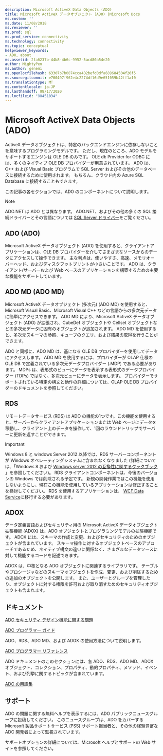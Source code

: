 ```yaml
---
description: Microsoft ActiveX Data Objects (ADO)
title: Microsoft ActiveX データオブジェクト (ADO) |Microsoft Docs
ms.custom: ''
ms.date: 11/08/2018
ms.reviewer: ''
ms.prod: sql
ms.prod_service: connectivity
ms.technology: connectivity
ms.topic: conceptual
helpviewer_keywords:
- ADO, about
ms.assetid: 2fa6237b-44b8-4b6c-9952-5acd80a54e20
author: MightyPen
ms.author: genemi
ms.openlocfilehash: 63307b7b0074cca482befd0dfa689684504f26f5
ms.sourcegitcommit: e700497f962e4c2274df16d9e651059b42ff1a10
ms.translationtype: MT
ms.contentlocale: ja-JP
ms.lasthandoff: 08/17/2020
ms.locfileid: "88451834"
---
```

# <a name="microsoft-activex-data-objects-ado"></a>Microsoft ActiveX Data Objects (ADO)

ActiveX データオブジェクトは、特定のバックエンドエンジンに依存しないことを意味するプログラミングモデルです。 ただし、現在のところ、ADO モデルをサポートするエンジンは OLE DB のみです。 OLE db Provider for ODBC には、多くのネイティブ OLE DB プロバイダーが用意されています。 ADO は、C++ および Visual Basic プログラムで SQL Server およびその他のデータベースに接続するために使用されます。 もちろん、クラウド内の Azure SQL Database に接続することもできます。

この記事の各セクションでは、ADO のコンポーネントについて説明します。

> [!NOTE]
> ADO.NET は ADO とは異なります。 ADO.NET、およびその他の多くの SQL 接続ドライバーとその言語については [SQL Server ドライバー](../connect/sql-connection-libraries.md)をご覧ください。

  
## <a name="ado"></a>ADO (ADO)  
 Microsoft ActiveX データオブジェクト (ADO) を使用すると、クライアントアプリケーションは、OLE DB プロバイダーを介してさまざまなソースからのデータにアクセスして操作できます。 主な利点は、使いやすさ、高速、メモリオーバーヘッド、およびディスクフットプリントが小さいことです。 ADO は、クライアント/サーバーおよび Web ベースのアプリケーションを構築するための主要な機能をサポートしています。  
  
## <a name="ado-md"></a>ADO MD (ADO MD)  
 Microsoft ActiveX データオブジェクト (多次元) (ADO MD) を使用すると、Microsoft Visual Basic、Microsoft Visual C++ などの言語からの多次元データに簡単にアクセスできます。 ADO MD により、Microsoft ActiveX データオブジェクト (ADO) が拡張され、CubeDef オブジェクトや Cellset オブジェクトなどの多次元データに固有のオブジェクトが追加されます。 ADO MD を使用すると、多次元スキーマの参照、キューブのクエリ、および結果の取得を行うことができます。  
  
 ADO と同様に、ADO MD は、基になる OLE DB プロバイダーを使用してデータにアクセスします。 ADO MD を使用するには、プロバイダーが OLAP 仕様の OLE DB で定義されている多次元データプロバイダー (.MDP) である必要があります。 MDPs は、表形式のビューにデータを表示する表形式のデータプロバイダー (TDPs) ではなく、多次元ビューにデータを表示します。 プロバイダーでサポートされている特定の構文と動作の詳細については、OLAP OLE DB プロバイダーのドキュメントを参照してください。  
  
## <a name="rds"></a>RDS  
 リモートデータサービス (RDS) は ADO の機能の1つです。この機能を使用すると、サーバーからクライアントアプリケーションまたは Web ページにデータを移動し、クライアント上のデータを操作して、1回のラウンドトリップでサーバーに更新を返すことができます。  
  
> [!IMPORTANT]
>  Windows 8 と windows Server 2012 以降では、RDS サーバーコンポーネントが Windows オペレーティングシステムに含まれなくなりました (詳細については、「Windows 8 および [Windows server 2012 の互換性に関するクックブック](https://www.microsoft.com/download/details.aspx?id=27416) 」を参照してください)。 RDS クライアントコンポーネントは、今後のバージョンの Windows では削除される予定です。 新規の開発作業ではこの機能を使用しないようにし、現在この機能を使用しているアプリケーションは修正することを検討してください。 RDS を使用するアプリケーションは、  [WCF Data Service](https://go.microsoft.com/fwlink/?LinkId=199565)に移行する必要があります。  
  
## <a name="adox"></a>ADOX  
 データ定義言語およびセキュリティ用の Microsoft ActiveX データオブジェクト拡張機能 (ADOX) は、ADO オブジェクトとプログラミングモデルの拡張機能です。 ADOX には、スキーマの作成と変更、およびセキュリティのためのオブジェクトが含まれています。 スキーマ操作に対するオブジェクトベースのアプローチであるため、ネイティブ構文の違いに関係なく、さまざまなデータソースに対して機能するコードを記述できます。  
  
 ADOX は、中核となる ADO オブジェクトに関連するライブラリです。 テーブルやプロシージャなどのスキーマオブジェクトを作成、変更、および削除するための追加のオブジェクトを公開します。 また、ユーザーとグループを管理したり、オブジェクトに対する権限を許可および取り消すためのセキュリティオブジェクトも含まれます。  
  
## <a name="documentation"></a>ドキュメント  
 [ADO セキュリティ デザイン機能に関する問題](../ado/guide/ado-security-design-issues.md)  
  
 [ADO プログラマー ガイド](../ado/guide/ado-programmer-s-guide.md)  
  
 ADO、RDS、ADO MD、および ADOX の使用方法について説明します。  
  
 [ADO プログラマー リファレンス](../ado/reference/ado-programmer-s-reference.md)  
  
 ADO ドキュメントのこのセクションには、各 ADO、RDS、ADO MD、ADOX オブジェクト、コレクション、プロパティ、動的プロパティ、メソッド、イベント、および列挙に関するトピックが含まれています。  
  
 [ADO の用語集](../ado/ado-glossary.md)  
  
## <a name="support"></a>サポート  
 ADO の問題に関する無料ヘルプを表示するには、ADO パブリックニュースグループに投稿してください。 このニュースグループは、ADO をカバーする Microsoft 製品サポートサービス (PSS) サポート担当者と、その他の経験豊富な ADO 開発者によって監視されています。  
  
 サポートオプションの詳細については、Microsoft ヘルプとサポートの Web サイトを参照してください。



